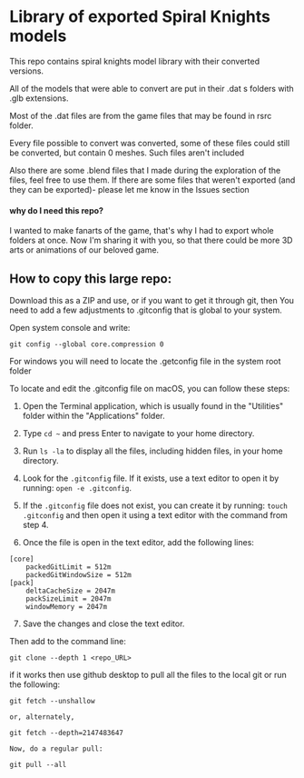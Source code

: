 # Library of exported Spiral Knights models
 This repo contains spiral knights model library with their converted versions.

 All of the models that were able to convert are put in their .dat s folders with .glb extensions. 

 Most of the .dat files are from the game files that may be found in rsrc folder. 

Every file possible to convert was converted, some of these files could still be converted, but contain 0 meshes. Such files aren't included

Also there are some .blend files that I made during the exploration of the files, feel free to use them.
If there are some files that weren't exported (and they can be exported)- please let me know in the Issues section 
#### why do I need this repo?
I wanted to make fanarts of the game, that's why I had to export whole folders at once. 
Now I'm sharing it with you, so that there could be more 3D arts or animations of our beloved game.

## How to copy this large repo:
Download this as a ZIP and use, or if you want to get it through git, then
You need to add a few adjustments to .gitconfig that is global to your system.

Open system console and write:

```commandline
git config --global core.compression 0
```

For windows you will need to locate the .getconfig file in the system root folder

To locate and edit the .gitconfig file on macOS, you can follow these steps:

1. Open the Terminal application, which is usually found in the "Utilities" folder within the "Applications" folder.

2. Type `cd ~` and press Enter to navigate to your home directory.

3. Run `ls -la` to display all the files, including hidden files, in your home directory.

4. Look for the `.gitconfig` file. If it exists, use a text editor to open it by running: `open -e .gitconfig`.

5. If the `.gitconfig` file does not exist, you can create it by running: `touch .gitconfig` and then open it using a text editor with the command from step 4.

6. Once the file is open in the text editor, add the following lines:

```
[core]
    packedGitLimit = 512m
    packedGitWindowSize = 512m
[pack]
    deltaCacheSize = 2047m
    packSizeLimit = 2047m
    windowMemory = 2047m
```

7. Save the changes and close the text editor.

Then add to the command line:

```commandline
git clone --depth 1 <repo_URL>
```
if it works then use github desktop to pull all the files to the local git or run the following:
```commandline
git fetch --unshallow 

or, alternately,

git fetch --depth=2147483647

Now, do a regular pull:

git pull --all

```
